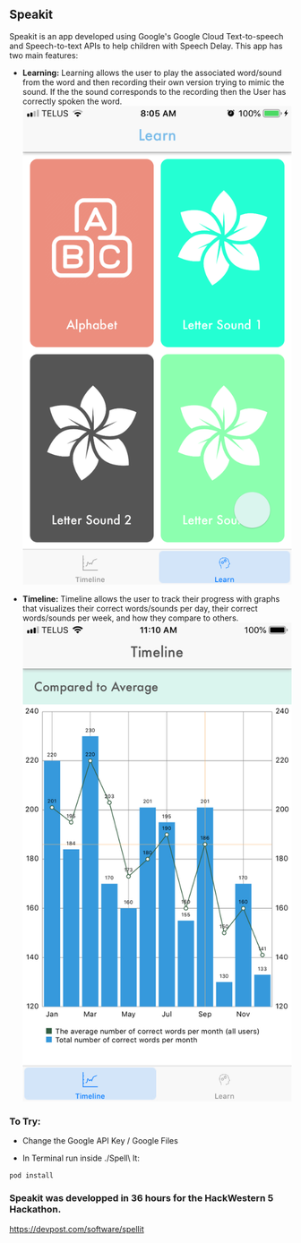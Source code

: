 ## Speakit

Speakit is an app developed using Google's Google Cloud Text-to-speech and Speech-to-text APIs to help children with Speech Delay. This app has two main features:

- **Learning:**
Learning allows the user to play the associated word/sound from the word and then recording their own version trying to mimic the sound. If the the sound corresponds to the recording then the User has correctly spoken the word.
![Alt text](Learn.PNG?raw=true "Learn Tab")

- **Timeline:**
Timeline allows the user to track their progress with graphs that visualizes their correct words/sounds per day, their correct words/sounds per week, and how they compare to others.
![Alt text](Timeline.jpeg?raw=true "Timeline Tab")

### To Try:
- Change the Google API Key / Google Files 

- In Terminal run inside ./Spell\ It:
```
pod install
```

### Speakit was developped in 36 hours for the HackWestern 5 Hackathon.
https://devpost.com/software/spellit
